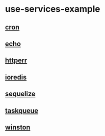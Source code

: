 # use-services-example

## [cron](./packages/cron/README.md)
## [echo](./packages/echo/README.md)
## [httperr](./packages/httperr/README.md)
## [ioredis](./packages/ioredis/README.md)
## [sequelize](./packages/sequelize/README.md)
## [taskqueue](./packages/taskqueue/README.md)
## [winston](./packages/winston/README.md)
